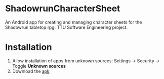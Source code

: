 # ShadowrunCharacterSheet
An Android app for creating and managing character sheets for the Shadowrun tabletop rpg. TTU Software Engineering project.




# Installation
1. Allow installation of apps from unknown sources:
      Settings -> Security -> Toggle <b>Unknown sources</b>
2. Download the <a href="https://drive.google.com/open?id=0B6mqzhGm1Y22SEt5ck42alg2VUU">apk</a>
